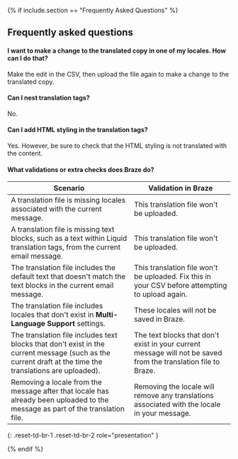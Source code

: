 {% if include.section == "Frequently Asked Questions" %}

## Frequently asked questions

#### I want to make a change to the translated copy in one of my locales. How can I do that?
Make the edit in the CSV, then upload the file again to make a change to the translated copy.

#### Can I nest translation tags?
No.

#### Can I add HTML styling in the translation tags?
Yes. However, be sure to check that the HTML styling is not translated with the content.

#### What validations or extra checks does Braze do?

| Scenario                                                                                                                                                 | Validation in Braze                                                                                            |
|----------------------------------------------------------------------------------------------------------------------------------------------------------|----------------------------------------------------------------------------------------------------------------|
| A translation file is missing locales associated with the current message.                                                                               | This translation file won't be uploaded.                                                                       |
| A translation file is missing text blocks, such as a text within Liquid translation tags, from the current email message.                                | This translation file won't be uploaded.                                                                       |
| The translation file includes the default text that doesn't match the text blocks in the current email message.                                          | This translation file won't be uploaded. Fix this in your CSV before attempting to upload again.               |
| The translation file includes locales that don't exist in **Multi-Language Support** settings.                                                           | These locales will not be saved in Braze.                                                                      |
| The translation file includes text blocks that don't exist in the current message (such as the current draft at the time the translations are uploaded). | The text blocks that don't exist in your current message will not be saved from the translation file to Braze. |
| Removing a locale from the message after that locale has already been uploaded to the message as part of the translation file.                           | Removing the locale will remove any translations associated with the locale in your message.                   |
{: .reset-td-br-1 .reset-td-br-2 role="presentation" }

{% endif %}